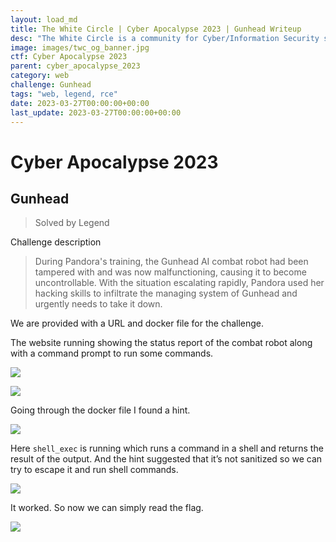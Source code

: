```yaml
---
layout: load_md
title: The White Circle | Cyber Apocalypse 2023 | Gunhead Writeup
desc: "The White Circle is a community for Cyber/Information Security students, enthusiasts and professionals. You can discuss anything related to Security, share your knowledge with others, get help when you need it and proceed further in your journey with amazing people from all over the world."
image: images/twc_og_banner.jpg
ctf: Cyber Apocalypse 2023
parent: cyber_apocalypse_2023
category: web
challenge: Gunhead
tags: "web, legend, rce"
date: 2023-03-27T00:00:00+00:00
last_update: 2023-03-27T00:00:00+00:00
---
```


<h1 class="heading card-title white-text">Cyber Apocalypse 2023</h1>

## Gunhead 
> Solved by Legend

Challenge description


> During Pandora's training, the Gunhead AI combat robot had been tampered with and was now malfunctioning, causing it to become uncontrollable. With the situation escalating rapidly, Pandora used her hacking skills to infiltrate the managing system of Gunhead and urgently needs to take it down.

We are provided with a URL and docker file for the challenge. 

The website running showing the status report of the combat robot along with a command prompt to run some commands.

![](https://i.imgur.com/ALqLFrv.png)

![](https://i.imgur.com/ZoeReHi.png)


Going through the docker file I found a hint.


![](https://i.imgur.com/eHZdlRv.png)


Here `shell_exec` is running which runs a command in a shell and returns the result of the output. And the hint suggested that it’s not sanitized so we can try to escape it and run shell commands.


![](https://i.imgur.com/mg4ZrUo.png)


It worked. So now we can simply read the flag.

![](https://i.imgur.com/EQ0w8ui.png)

